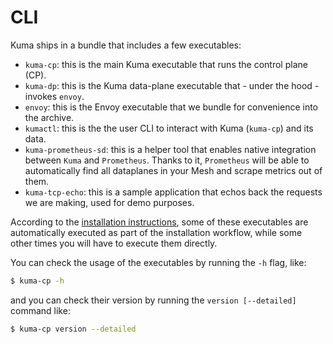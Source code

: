 # CLI

Kuma ships in a bundle that includes a few executables:

* `kuma-cp`: this is the main Kuma executable that runs the control plane (CP).
* `kuma-dp`: this is the Kuma data-plane executable that - under the hood - invokes `envoy`.
* `envoy`: this is the Envoy executable that we bundle for convenience into the archive.
* `kumactl`: this is the the user CLI to interact with Kuma (`kuma-cp`) and its data.
* `kuma-prometheus-sd`: this is a helper tool that enables native integration between `Kuma` and `Prometheus`. Thanks to it, `Prometheus` will be able to automatically find all dataplanes in your Mesh and scrape metrics out of them.
* `kuma-tcp-echo`: this is a sample application that echos back the requests we are making, used for demo purposes.

According to the [installation instructions](/install/0.5.0), some of these executables are automatically executed as part of the installation workflow, while some other times you will have to execute them directly.

You can check the usage of the executables by running the `-h` flag, like:

```sh
$ kuma-cp -h
```

and you can check their version by running the `version [--detailed]` command like:

```sh
$ kuma-cp version --detailed
```